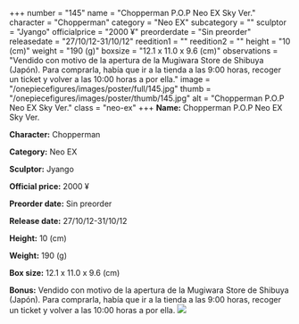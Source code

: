 +++
number = "145"
name = "Chopperman P.O.P Neo EX Sky Ver."
character = "Chopperman"
category = "Neo EX"
subcategory = ""
sculptor = "Jyango"
officialprice = "2000 ¥"
preorderdate = "Sin preorder"
releasedate = "27/10/12-31/10/12"
reedition1 = ""
reedition2 = ""
height = "10 (cm)"
weight = "190 (g)"
boxsize = "12.1 x 11.0 x 9.6 (cm)"
observations = "Vendido con motivo de la apertura de la Mugiwara Store de Shibuya (Japón). Para comprarla, había que ir a la tienda a las 9:00 horas, recoger un ticket y volver a las 10:00 horas a por ella."
image = "/onepiecefigures/images/poster/full/145.jpg"
thumb = "/onepiecefigures/images/poster/thumb/145.jpg"
alt = "Chopperman P.O.P Neo EX Sky Ver."
class = "neo-ex"
+++
**Name:** Chopperman P.O.P Neo EX Sky Ver.

**Character:** Chopperman

**Category:** Neo EX 

**Sculptor:** Jyango

**Official price:** 2000 ¥

**Preorder date:** Sin preorder

**Release date:** 27/10/12-31/10/12

**Height:** 10 (cm)

**Weight:** 190 (g)

**Box size:** 12.1 x 11.0 x 9.6 (cm)

**Bonus:** Vendido con motivo de la apertura de la Mugiwara Store de Shibuya (Japón). Para comprarla, había que ir a la tienda a las 9:00 horas, recoger un ticket y volver a las 10:00 horas a por ella.
<img src="/onepiecefigures/images/poster/thumb/145.jpg">